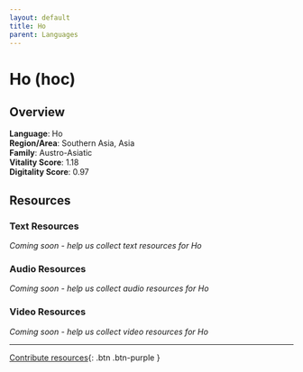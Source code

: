```yaml
---
layout: default
title: Ho
parent: Languages
---
```


# Ho (hoc)

## Overview

**Language**: Ho  
**Region/Area**: Southern Asia, Asia  
**Family**: Austro-Asiatic  
**Vitality Score**: 1.18  
**Digitality Score**: 0.97  

## Resources

### Text Resources
*Coming soon - help us collect text resources for Ho*

### Audio Resources
*Coming soon - help us collect audio resources for Ho*

### Video Resources
*Coming soon - help us collect video resources for Ho*

---

[Contribute resources](https://fairtrain.github.io/){: .btn .btn-purple }
